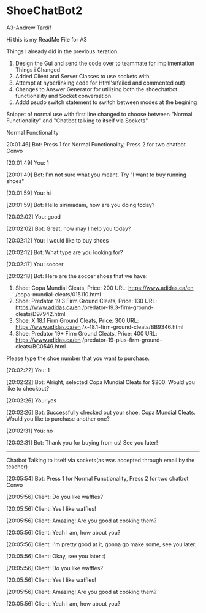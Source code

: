 # ShoeChatBot2
A3-Andrew Tardif

Hi this is my ReadMe File for A3

Things I already did in the previous iteration

1. Design the Gui and send the code over to teammate for implimentation
Things i Changed
1. Added Client and Server Classes to use sockets with
2. Attempt at hyperlinking code for Html's(failed and commented out)
3. Changes to Answer Generator for utilizing both the shoechatbot functionality and Socket conversation
4. Addd psudo switch statement to switch between modes at the begining


Snippet of normal use with first line changed to choose between "Normal Functionality" and "Chatbot talking to itself via Sockets"

Normal Functionality

20:01:46] Bot: Press 1 for Normal Functionality, Press 2 for two chatbot Convo

[20:01:49] You: 1

[20:01:49] Bot: I'm not sure what you meant. Try "I want to buy running shoes"

[20:01:59] You: hi

[20:01:59] Bot: Hello sir/madam, how are you doing today?

[20:02:02] You: good

[20:02:02] Bot: Great, how may I help you today?

[20:02:12] You: i would like to buy shoes

[20:02:12] Bot: What type are you looking for?

[20:02:17] You: soccer

[20:02:18] Bot: Here are the soccer shoes that we have: 
1) Shoe: Copa Mundial Cleats, Price: 200
URL: https://www.adidas.ca/en /copa-mundial-cleats/015110.html
2) Shoe: Predator 19.3 Firm Ground Cleats, Price: 130
URL: https://www.adidas.ca/en /predator-19.3-firm-ground-cleats/D97942.html
3) Shoe: X 18.1 Firm Ground Cleats, Price: 300
URL: https://www.adidas.ca/en /x-18.1-firm-ground-cleats/BB9346.html
4) Shoe: Predator 19+ Firm Ground Cleats, Price: 400
URL: https://www.adidas.ca/en /predator-19-plus-firm-ground-cleats/BC0549.html

 Please type the shoe number that you want to purchase.

[20:02:22] You: 1

[20:02:22] Bot: Alright, selected Copa Mundial Cleats for $200. Would you like to checkout?

[20:02:26] You: yes

[20:02:26] Bot: Successfully checked out your shoe: Copa Mundial Cleats.
Would you like to purchase another one?

[20:02:31] You: no

[20:02:31] Bot: Thank you for buying from us! See you later!

-----------------------------------------------------------------------------------------------------
Chatbot Talking to itself via sockets(as was accepted through email by the teacher)

[20:05:54] Bot: Press 1 for Normal Functionality, Press 2 for two chatbot Convo

[20:05:56] Client: Do you like waffles?

[20:05:56] Client: Yes I like waffles!

[20:05:56] Client: Amazing! Are you good at cooking them?

[20:05:56] Client: Yeah I am, how about you?

[20:05:56] Client: I'm pretty good at it, gonna go make some, see you later.

[20:05:56] Client: Okay, see you later :)

[20:05:56] Client: Do you like waffles?

[20:05:56] Client: Yes I like waffles!

[20:05:56] Client: Amazing! Are you good at cooking them?

[20:05:56] Client: Yeah I am, how about you?

